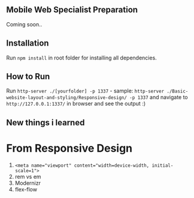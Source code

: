 ## Mobile Web Specialist Preparation

Coming soon..

## Installation

Run `npm install` in root folder for installing all dependencies.

## How to Run

Run `http-server ./[yourfolder] -p 1337` - sample: `http-server ./Basic-website-layout-and-styling/Responsive-design/ -p 1337` and navigate to `http://127.0.0.1:1337/` in browser and see the output :)

## New things i learned

# From **Responsive Design**

1. `<meta name="viewport" content="width=device-width, initial-scale=1">`
2. rem vs em
3. Modernizr
4. flex-flow
